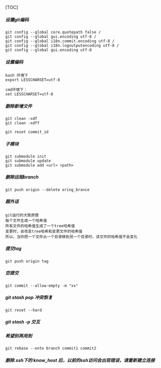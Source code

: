 [TOC]

##### 设置git编码
	git config --global core.quotepath false /
	git config --global gui.encoding utf-8 /
	git config --global i18n.commit.encoding utf-8 /
	git config --global i18n.logoutputencoding utf-8 /
	git config --global gui.encoding utf-8

##### 设置编码
	bash 环境下
	export LESSCHARSET=utf-8

	cmd环境下：
	set LESSCHARSET=utf-8

##### 删除新增文件
	git clean -xdf
	git clean -xdff

	git reset commit_id

##### 子模块
	git submodule init
	git submodule update
	git submodule add <url> <path>

##### 删除远程branch
	git push origin --delete oring_brance
##### 题外话
	git运行的大致原理
	每个文件生成一个哈希值
	所有文件的哈希值生成了一个tree哈希值
	变更时，会改变tree哈希和变更文件的哈希值
	所以，当你把一个文件从一个目录移到另一个目录时，该文件的哈希值不会变化

##### 提交tag
	git push origin tag

##### 空提交
	git commit --allow-empty -m "xx"

##### git stash pop 冲突恢复
	git reset --hard

##### git stash -p 交互

##### 希望别再用到
	git rebase --onto branch commit1 commit2

##### 删除.ssh下的 know_host 后，以前的ssh访问会出现错误，请重新建立连接